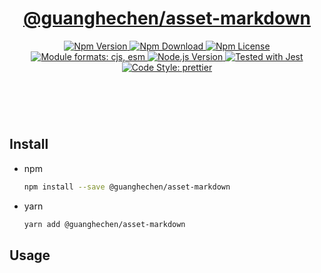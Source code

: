 <header>
  <h1 align="center">
    <a href="https://github.com/guanghechen/yozora/tree/master/packages/asset-markdown#readme">@guanghechen/asset-markdown</a>
  </h1>
  <div align="center">
    <a href="https://www.npmjs.com/package/@guanghechen/asset-markdown">
      <img
        alt="Npm Version"
        src="https://img.shields.io/npm/v/@guanghechen/asset-markdown.svg"
      />
    </a>
    <a href="https://www.npmjs.com/package/@guanghechen/asset-markdown">
      <img
        alt="Npm Download"
        src="https://img.shields.io/npm/dm/@guanghechen/asset-markdown.svg"
      />
    </a>
    <a href="https://www.npmjs.com/package/@guanghechen/asset-markdown">
      <img
        alt="Npm License"
        src="https://img.shields.io/npm/l/@guanghechen/asset-markdown.svg"
      />
    </a>
    <a href="#install">
      <img
        alt="Module formats: cjs, esm"
        src="https://img.shields.io/badge/module_formats-cjs%2C%20esm-green.svg"
      />
    </a>
    <a href="https://github.com/nodejs/node">
      <img
        alt="Node.js Version"
        src="https://img.shields.io/node/v/@guanghechen/asset-markdown"
      />
    </a>
    <a href="https://github.com/facebook/jest">
      <img
        alt="Tested with Jest"
        src="https://img.shields.io/badge/tested_with-jest-9c465e.svg"
      />
    </a>
    <a href="https://github.com/prettier/prettier">
      <img
        alt="Code Style: prettier"
        src="https://img.shields.io/badge/code_style-prettier-ff69b4.svg?style=flat-square"
      />
    </a>
  </div>
</header>
<br/>

## Install

* npm

  ```bash
  npm install --save @guanghechen/asset-markdown
  ```

* yarn

  ```bash
  yarn add @guanghechen/asset-markdown
  ```

## Usage

